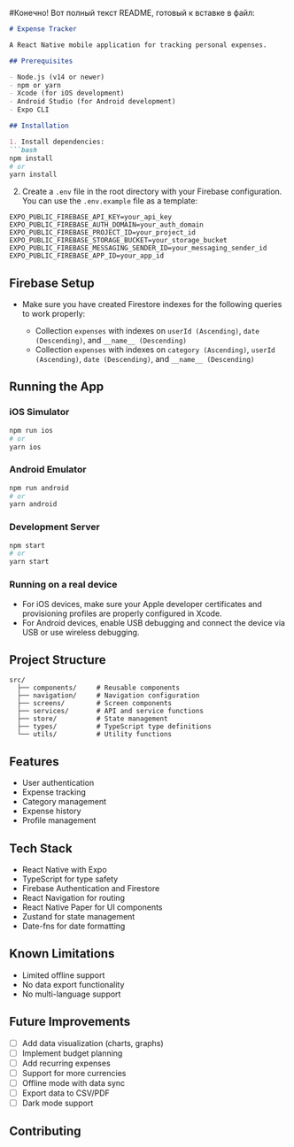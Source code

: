 #Конечно! Вот полный текст README, готовый к вставке в файл:

````markdown
# Expense Tracker

A React Native mobile application for tracking personal expenses.

## Prerequisites

- Node.js (v14 or newer)  
- npm or yarn  
- Xcode (for iOS development)  
- Android Studio (for Android development)  
- Expo CLI  

## Installation

1. Install dependencies:  
```bash
npm install
# or
yarn install
````

2. Create a `.env` file in the root directory with your Firebase configuration. You can use the `.env.example` file as a template:

```
EXPO_PUBLIC_FIREBASE_API_KEY=your_api_key
EXPO_PUBLIC_FIREBASE_AUTH_DOMAIN=your_auth_domain
EXPO_PUBLIC_FIREBASE_PROJECT_ID=your_project_id
EXPO_PUBLIC_FIREBASE_STORAGE_BUCKET=your_storage_bucket
EXPO_PUBLIC_FIREBASE_MESSAGING_SENDER_ID=your_messaging_sender_id
EXPO_PUBLIC_FIREBASE_APP_ID=your_app_id
```

## Firebase Setup

* Make sure you have created Firestore indexes for the following queries to work properly:

    * Collection `expenses` with indexes on `userId (Ascending)`, `date (Descending)`, and `__name__ (Descending)`
    * Collection `expenses` with indexes on `category (Ascending)`, `userId (Ascending)`, `date (Descending)`, and `__name__ (Descending)`

## Running the App

### iOS Simulator

```bash
npm run ios
# or
yarn ios
```

### Android Emulator

```bash
npm run android
# or
yarn android
```

### Development Server

```bash
npm start
# or
yarn start
```

### Running on a real device

* For iOS devices, make sure your Apple developer certificates and provisioning profiles are properly configured in Xcode.
* For Android devices, enable USB debugging and connect the device via USB or use wireless debugging.

## Project Structure

```
src/
  ├── components/     # Reusable components
  ├── navigation/     # Navigation configuration
  ├── screens/        # Screen components
  ├── services/       # API and service functions
  ├── store/          # State management
  ├── types/          # TypeScript type definitions
  └── utils/          # Utility functions
```

## Features

* User authentication
* Expense tracking
* Category management
* Expense history
* Profile management

## Tech Stack

* React Native with Expo
* TypeScript for type safety
* Firebase Authentication and Firestore
* React Navigation for routing
* React Native Paper for UI components
* Zustand for state management
* Date-fns for date formatting

## Known Limitations

* Limited offline support
* No data export functionality
* No multi-language support

## Future Improvements

* [ ] Add data visualization (charts, graphs)
* [ ] Implement budget planning
* [ ] Add recurring expenses
* [ ] Support for more currencies
* [ ] Offline mode with data sync
* [ ] Export data to CSV/PDF
* [ ] Dark mode support

## Contributing